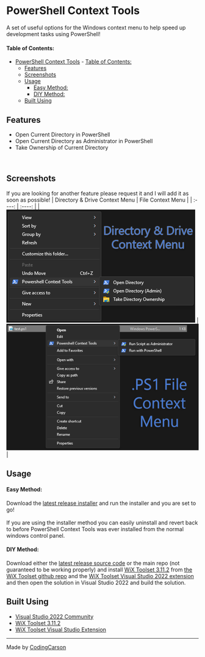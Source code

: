 # PowerShell Context Tools
A set of useful options for the Windows context menu to help speed up development tasks using PowerShell!

#### Table of Contents:
- [PowerShell Context Tools](#powershell-context-tools)
      - [Table of Contents:](#table-of-contents)
  - [Features](#features)
  - [Screenshots](#screenshots)
  - [Usage](#usage)
      - [Easy Method:](#easy-method)
      - [DIY Method:](#diy-method)
  - [Built Using](#built-using)

## Features
- Open Current Directory in PowerShell
- Open Current Directory as Administrator in PowerShell
- Take Ownership of Current Directory

</br>

## Screenshots
If you are looking for another feature please request it and I will add it as soon as possible!
| Directory & Drive Context Menu | File Context Menu |
| :----: | :----: |
| ![PowerShell Context Tools Screenshot](/assets/screenshots/contextmenu-screenshot.png?raw=true) | ![PowerShell Context Tools Screenshot](/assets/screenshots/file-contextmenu-screenshot.png?raw=true) |

## Usage
#### <b>Easy Method:</b>
Download the [latest release installer](https://github.com/TheCodingCarson/PowershellContextTools/releases) and run the installer and you are set to go! </br></br> If you are using the installer method you can easily uninstall and revert back to before PowerShell Context Tools was ever installed from the normal windows control panel.

#### <b>DIY Method:</b>
Download either the [latest release source code](https://github.com/TheCodingCarson/PowershellContextTools/releases) or the main repo (not guaranteed to be working properly) and install [WiX Toolset 3.11.2](https://github.com/wixtoolset/wix3/releases/tag/wix3112rtm) from [the WiX Toolset github repo](https://github.com/wixtoolset/wix3) and the [WiX Toolset Visual Studio 2022 extension](https://marketplace.visualstudio.com/items?itemName=WixToolset.WixToolsetVisualStudio2022Extension) and then open the solution in Visual Studio 2022 and build the solution.

## Built Using
- [Visual Studio 2022 Community](https://visualstudio.microsoft.com/vs/community/)
- [WiX Toolset 3.11.2](https://github.com/wixtoolset/wix3/releases/tag/wix3112rtm)
- [WiX Toolset Visual Studio Extension](https://marketplace.visualstudio.com/items?itemName=WixToolset.WixToolsetVisualStudio2022Extension)

---
Made by [CodingCarson](https://www.youtube.com/@CodingCarson)